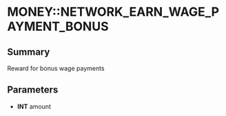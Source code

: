 # MONEY::NETWORK_EARN_WAGE_PAYMENT_BONUS

## Summary
Reward for bonus wage payments

## Parameters
* **INT** amount